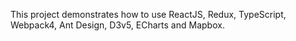 This project demonstrates how to use ReactJS, Redux, TypeScript, Webpack4, Ant Design, D3v5, ECharts and Mapbox.

